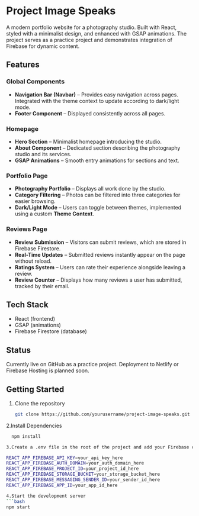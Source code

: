 # Project Image Speaks

A modern portfolio website for a photography studio. Built with React, styled with a minimalist design, and enhanced with GSAP animations. The project serves as a practice project and demonstrates integration of Firebase for dynamic content.

## Features

### Global Components
- **Navigation Bar (Navbar)** – Provides easy navigation across pages. Integrated with the theme context to update according to dark/light mode.  
- **Footer Component** – Displayed consistently across all pages.  

### Homepage
- **Hero Section** – Minimalist homepage introducing the studio.  
- **About Component** – Dedicated section describing the photography studio and its services.  
- **GSAP Animations** – Smooth entry animations for sections and text.  

### Portfolio Page
- **Photography Portfolio** – Displays all work done by the studio.  
- **Category Filtering** – Photos can be filtered into three categories for easier browsing.  
- **Dark/Light Mode** – Users can toggle between themes, implemented using a custom **Theme Context**.  

### Reviews Page
- **Review Submission** – Visitors can submit reviews, which are stored in Firebase Firestore.  
- **Real-Time Updates** – Submitted reviews instantly appear on the page without reload.  
- **Ratings System** – Users can rate their experience alongside leaving a review.  
- **Review Counter** – Displays how many reviews a user has submitted, tracked by their email.  


## Tech Stack
- React (frontend)
- GSAP (animations)
- Firebase Firestore (database)

## Status
Currently live on GitHub as a practice project. Deployment to Netlify or Firebase Hosting is planned soon.

## Getting Started

1. Clone the repository
   ```bash
   git clone https://github.com/yourusername/project-image-speaks.git

2.Install Dependencies
```bash
  npm install

3.Create a .env file in the root of the project and add your Firebase configuration:

REACT_APP_FIREBASE_API_KEY=your_api_key_here
REACT_APP_FIREBASE_AUTH_DOMAIN=your_auth_domain_here
REACT_APP_FIREBASE_PROJECT_ID=your_project_id_here
REACT_APP_FIREBASE_STORAGE_BUCKET=your_storage_bucket_here
REACT_APP_FIREBASE_MESSAGING_SENDER_ID=your_sender_id_here
REACT_APP_FIREBASE_APP_ID=your_app_id_here

4.Start the development server
```bash
npm start

